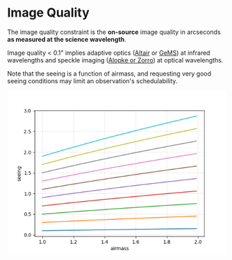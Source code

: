 # Image Quality

The image quality constraint is the **on-source** image quality in arcseconds **as measured at the science wavelength**.

Image quality < 0.1" implies adaptive optics ([Altair](https://www.gemini.edu/instrumentation/altair) or [GeMS](https://www.gemini.edu/instrumentation/gems)) at infrared wavelengths and speckle imaging ([Alopke or Zorro](https://www.gemini.edu/instrumentation/alopeke-zorro)) at optical wavelengths.

Note that the seeing is a function of airmass, and requesting very good seeing conditions may limit an observation's schedulability.

![Seeing as a function of airmass](seeing_vs_airmass.png)
